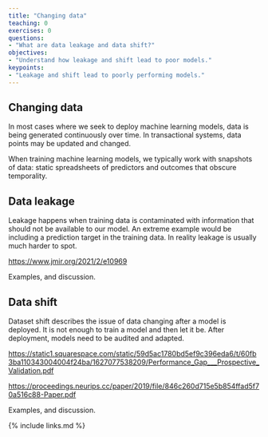 ```yaml
---
title: "Changing data"
teaching: 0
exercises: 0
questions:
- "What are data leakage and data shift?"
objectives:
- "Understand how leakage and shift lead to poor models."
keypoints:
- "Leakage and shift lead to poorly performing models."
---
```


## Changing data

In most cases where we seek to deploy machine learning models, data is being generated continuously over time. In transactional systems, data points may be updated and changed.

When training machine learning models, we typically work with snapshots of data: static spreadsheets of predictors and outcomes that obscure temporality.

## Data leakage

Leakage happens when training data is contaminated with information that should not be available to our model. An extreme example would be including a prediction target in the training data. In reality leakage is usually much harder to spot.

https://www.jmir.org/2021/2/e10969

Examples, and discussion.

## Data shift

Dataset shift describes the issue of data changing after a model is deployed. It is not enough to train a model and then let it be. After deployment, models need to be audited and adapted.

https://static1.squarespace.com/static/59d5ac1780bd5ef9c396eda6/t/60fb3ba110343004004f24ba/1627077538209/Performance_Gap___Prospective_Validation.pdf

https://proceedings.neurips.cc/paper/2019/file/846c260d715e5b854ffad5f70a516c88-Paper.pdf

Examples, and discussion.

{% include links.md %}
